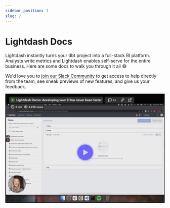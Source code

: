 ```yaml
---
sidebar_position: 1
slug: /
---
```


# Lightdash Docs

Lightdash instantly turns your dbt project into a full-stack BI platform. Analysts write metrics and Lightdash enables self-serve for the entire business. Here are some docs to walk you through it all 😄

We'd love you to [join our Slack Community](https://join.slack.com/t/lightdash-community/shared_invite/zt-1nvwh36o0-gd3jOUx6DuVLNNeng1pPcw) to get access to help directly from the team, see sneak previews of new features, and give us your feedback.

[![demo showing lightdash](./assets/demo_lightdash.png)](https://www.loom.com/share/c0805a236a994de397ac5142fdfe4b7f)
